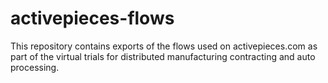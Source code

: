 # activepieces-flows

This repository contains exports of the flows used on activepieces.com as part of the virtual trials for distributed manufacturing contracting and auto processing.
